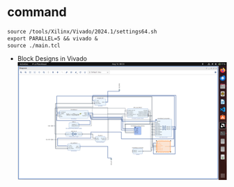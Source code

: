 # command

```
source /tools/Xilinx/Vivado/2024.1/settings64.sh
export PARALLEL=5 && vivado &
source ./main.tcl
```

* Block Designs in Vivado
![basys3_block_design_0815](block_design_0815.png)
